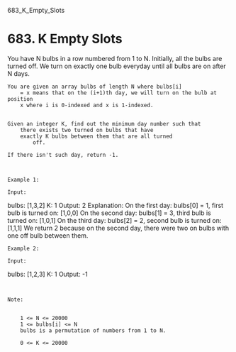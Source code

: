 683_K_Empty_Slots
# 683. K Empty Slots

You have N bulbs in a row numbered from 1 to N.
        Initially, all the bulbs are turned off. We turn on exactly one bulb everyday until all
        bulbs are on after N days.

    You are given an array bulbs of length N where bulbs[i]
        = x means that on the (i+1)th day, we will turn on the bulb at position
        x where i is 0-indexed and x is 1-indexed.
    

    Given an integer K, find out the minimum day number such that
        there exists two turned on bulbs that have
        exactly K bulbs between them that are all turned
            off.

    If there isn't such day, return -1.

     

    Example 1:

    Input:
bulbs: [1,3,2]
K: 1
Output: 2
Explanation:
On the first day: bulbs[0] = 1, first bulb is turned on: [1,0,0]
On the second day: bulbs[1] = 3, third bulb is turned on: [1,0,1]
On the third day: bulbs[2] = 2, second bulb is turned on: [1,1,1]
We return 2 because on the second day, there were two on bulbs with one off bulb between them.

    Example 2:

    Input:
bulbs: [1,2,3]
K: 1
Output: -1

     

    Note:

    
        1 <= N <= 20000
        1 <= bulbs[i] <= N
        bulbs is a permutation of numbers from 1 to N.
        
        0 <= K <= 20000